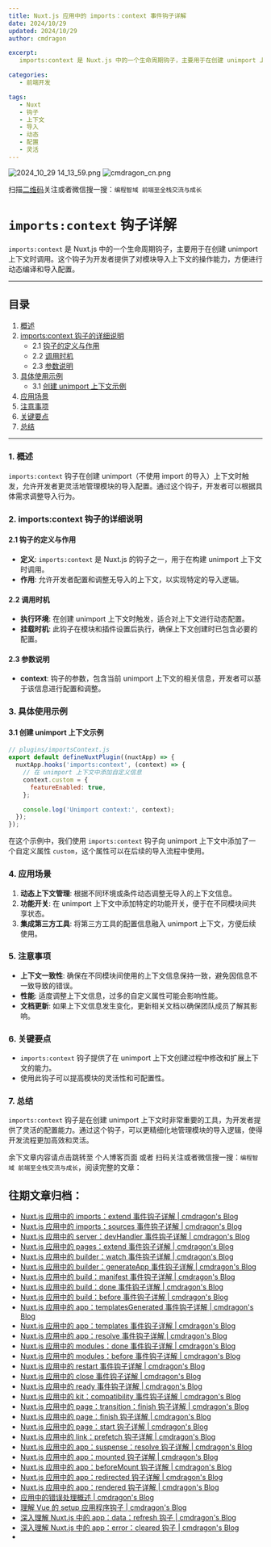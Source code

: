 ```yaml
---
title: Nuxt.js 应用中的 imports：context 事件钩子详解
date: 2024/10/29
updated: 2024/10/29
author: cmdragon

excerpt:
   imports:context 是 Nuxt.js 中的一个生命周期钩子，主要用于在创建 unimport 上下文时调用。这个钩子为开发者提供了对模块导入上下文的操作能力，方便进行动态编译和导入配置。

categories:
   - 前端开发

tags:
   - Nuxt
   - 钩子
   - 上下文
   - 导入
   - 动态
   - 配置
   - 灵活
---
```


<img src="https://static.amd794.com/blog/images/2024_10_29 14_13_59.png@blog" title="2024_10_29 14_13_59.png" alt="2024_10_29 14_13_59.png"/>

<img src="https://api2.cmdragon.cn/upload/cmder/20250304_012821924.jpg" title="cmdragon_cn.png" alt="cmdragon_cn.png"/>


扫描[二维码](https://api2.cmdragon.cn/upload/cmder/20250304_012821924.jpg)关注或者微信搜一搜：`编程智域 前端至全栈交流与成长`

# `imports:context` 钩子详解

`imports:context` 是 Nuxt.js 中的一个生命周期钩子，主要用于在创建 unimport 上下文时调用。这个钩子为开发者提供了对模块导入上下文的操作能力，方便进行动态编译和导入配置。

---

## 目录

1. [概述](#1-概述)
2. [imports:context 钩子的详细说明](#2-importscontext-钩子的详细说明)
   - 2.1 [钩子的定义与作用](#21-钩子的定义与作用)
   - 2.2 [调用时机](#22-调用时机)
   - 2.3 [参数说明](#23-参数说明)
3. [具体使用示例](#3-具体使用示例)
   - 3.1 [创建 unimport 上下文示例](#31-创建-unimport-上下文示例)
4. [应用场景](#4-应用场景)
5. [注意事项](#5-注意事项)
6. [关键要点](#6-关键要点)
7. [总结](#7-总结)

---

### 1. 概述

`imports:context` 钩子在创建 unimport（不使用 import 的导入）上下文时触发，允许开发者更灵活地管理模块的导入配置。通过这个钩子，开发者可以根据具体需求调整导入行为。

### 2. imports:context 钩子的详细说明

#### 2.1 钩子的定义与作用

- **定义**: `imports:context` 是 Nuxt.js 的钩子之一，用于在构建 unimport 上下文时调用。
- **作用**: 允许开发者配置和调整无导入的上下文，以实现特定的导入逻辑。

#### 2.2 调用时机

- **执行环境**: 在创建 unimport 上下文时触发，适合对上下文进行动态配置。
- **挂载时机**: 此钩子在模块和插件设置后执行，确保上下文创建时已包含必要的配置。

#### 2.3 参数说明

- **context**: 钩子的参数，包含当前 unimport 上下文的相关信息，开发者可以基于该信息进行配置和调整。

### 3. 具体使用示例

#### 3.1 创建 unimport 上下文示例

```javascript
// plugins/importsContext.js
export default defineNuxtPlugin((nuxtApp) => {
  nuxtApp.hooks('imports:context', (context) => {
    // 在 unimport 上下文中添加自定义信息
    context.custom = {
      featureEnabled: true,
    };

    console.log('Unimport context:', context);
  });
});
```

在这个示例中，我们使用 `imports:context` 钩子向 unimport 上下文中添加了一个自定义属性 `custom`，这个属性可以在后续的导入流程中使用。

### 4. 应用场景

1. **动态上下文管理**: 根据不同环境或条件动态调整无导入的上下文信息。
2. **功能开关**: 在 unimport 上下文中添加特定的功能开关，便于在不同模块间共享状态。
3. **集成第三方工具**: 将第三方工具的配置信息融入 unimport 上下文，方便后续使用。

### 5. 注意事项

- **上下文一致性**: 确保在不同模块间使用的上下文信息保持一致，避免因信息不一致导致的错误。
- **性能**: 适度调整上下文信息，过多的自定义属性可能会影响性能。
- **文档更新**: 如果上下文信息发生变化，更新相关文档以确保团队成员了解其影响。

### 6. 关键要点

- `imports:context` 钩子提供了在 unimport 上下文创建过程中修改和扩展上下文的能力。
- 使用此钩子可以提高模块的灵活性和可配置性。

### 7. 总结

`imports:context` 钩子是在创建 unimport 上下文时非常重要的工具，为开发者提供了灵活的配置能力。通过这个钩子，可以更精细化地管理模块的导入逻辑，使得开发流程更加高效和灵活。

余下文章内容请点击跳转至 个人博客页面 或者 扫码关注或者微信搜一搜：`编程智域 前端至全栈交流与成长`，阅读完整的文章：

## 往期文章归档：

- [Nuxt.js 应用中的 imports：extend 事件钩子详解 | cmdragon's Blog](https://blog.cmdragon.cn/posts/002d9daf4c46/)
- [Nuxt.js 应用中的 imports：sources 事件钩子详解 | cmdragon's Blog](https://blog.cmdragon.cn/posts/f4858dcadca1/)
- [Nuxt.js 应用中的 server：devHandler 事件钩子详解 | cmdragon's Blog](https://blog.cmdragon.cn/posts/801ed4ce0612/)
- [Nuxt.js 应用中的 pages：extend 事件钩子详解 | cmdragon's Blog](https://blog.cmdragon.cn/posts/83af28e7c789/)
- [Nuxt.js 应用中的 builder：watch 事件钩子详解 | cmdragon's Blog](https://blog.cmdragon.cn/posts/fa5b7db36d2d/)
- [Nuxt.js 应用中的 builder：generateApp 事件钩子详解 | cmdragon's Blog](https://blog.cmdragon.cn/posts/adc96aee3b3c/)
- [Nuxt.js 应用中的 build：manifest 事件钩子详解 | cmdragon's Blog](https://blog.cmdragon.cn/posts/523de9001247/)
- [Nuxt.js 应用中的 build：done 事件钩子详解 | cmdragon's Blog](https://blog.cmdragon.cn/posts/41dece9c782c/)
- [Nuxt.js 应用中的 build：before 事件钩子详解 | cmdragon's Blog](https://blog.cmdragon.cn/posts/eb2bd3bbfab8/)
- [Nuxt.js 应用中的 app：templatesGenerated 事件钩子详解 | cmdragon's Blog](https://blog.cmdragon.cn/posts/b76b5d553a8b/)
- [Nuxt.js 应用中的 app：templates 事件钩子详解 | cmdragon's Blog](https://blog.cmdragon.cn/posts/ace6c53275c4/)
- [Nuxt.js 应用中的 app：resolve 事件钩子详解 | cmdragon's Blog](https://blog.cmdragon.cn/posts/9ea12f07cc2a/)
- [Nuxt.js 应用中的 modules：done 事件钩子详解 | cmdragon's Blog](https://blog.cmdragon.cn/posts/397fbad66fab/)
- [Nuxt.js 应用中的 modules：before 事件钩子详解 | cmdragon's Blog](https://blog.cmdragon.cn/posts/5b5669bca701/)
- [Nuxt.js 应用中的 restart 事件钩子详解 | cmdragon's Blog](https://blog.cmdragon.cn/posts/25888bf37a0f/)
- [Nuxt.js 应用中的 close 事件钩子详解 | cmdragon's Blog](https://blog.cmdragon.cn/posts/ec1665a791a5/)
- [Nuxt.js 应用中的 ready 事件钩子详解 | cmdragon's Blog](https://blog.cmdragon.cn/posts/37d771762c8f/)
- [Nuxt.js 应用中的 kit：compatibility 事件钩子详解 | cmdragon's Blog](https://blog.cmdragon.cn/posts/52224e8e71ec/)
- [Nuxt.js 应用中的 page：transition：finish 钩子详解 | cmdragon's Blog](https://blog.cmdragon.cn/posts/80acaed2b809/)
- [Nuxt.js 应用中的 page：finish 钩子详解 | cmdragon's Blog](https://blog.cmdragon.cn/posts/2e422732f13a/)
- [Nuxt.js 应用中的 page：start 钩子详解 | cmdragon's Blog](https://blog.cmdragon.cn/posts/9876204f1a7b/)
- [Nuxt.js 应用中的 link：prefetch 钩子详解 | cmdragon's Blog](https://blog.cmdragon.cn/posts/3821d8f8b93e/)
- [Nuxt.js 应用中的 app：suspense：resolve 钩子详解 | cmdragon's Blog](https://blog.cmdragon.cn/posts/aca9f9d7692b/)
- [Nuxt.js 应用中的 app：mounted 钩子详解 | cmdragon's Blog](https://blog.cmdragon.cn/posts/a07f12bddf8c/)
- [Nuxt.js 应用中的 app：beforeMount 钩子详解 | cmdragon's Blog](https://blog.cmdragon.cn/posts/bbdca1e3d9a5/)
- [Nuxt.js 应用中的 app：redirected 钩子详解 | cmdragon's Blog](https://blog.cmdragon.cn/posts/c83b294c7a07/)
- [Nuxt.js 应用中的 app：rendered 钩子详解 | cmdragon's Blog](https://blog.cmdragon.cn/posts/26479872ffdc/)
- [应用中的错误处理概述 | cmdragon's Blog](https://blog.cmdragon.cn/posts/5c9b317a962a/)
- [理解 Vue 的 setup 应用程序钩子 | cmdragon's Blog](https://blog.cmdragon.cn/posts/405db1302a23/)
- [深入理解 Nuxt.js 中的 app：data：refresh 钩子 | cmdragon's Blog](https://blog.cmdragon.cn/posts/6f0c4f34bc45/)
- [深入理解 Nuxt.js 中的 app：error：cleared 钩子 | cmdragon's Blog](https://blog.cmdragon.cn/posts/732d62232fb8/)
-

